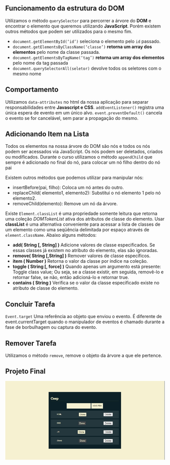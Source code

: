 ## Funcionamento da estrutura do  **DOM**
Utilizamos o método  `querySelector`  para percorrer a árvore do  **DOM**  e encontrar o elemento que queremos utilizando  **JavaScript**. Porém existem outros métodos que podem ser utilizados para o mesmo fim.

-   `document.getElementById(‘id’)`  seleciona o elemento pelo  `id`  passado.
-   `document.getElementsByClassName(‘classe’)`  **retorna um array dos elementos**  pelo nome da classe passada.
-   `document.getElementsByTagName(‘tag’)`  **retorna um array dos elementos**  pelo nome da tag passada
-   `document.querySelectorAll(seletor)`  devolve todos os seletores com o mesmo nome

## Comportamento

Utilizamos `data-attributes` no html da nossa aplicação para separar responsabilidades entre **Javascript e CSS**.
`addEventListener()` registra uma única espera de evento em um único alvo. 
`event.preventDefault()` cancela o evento se for cancelável, sem parar a propagação do mesmo.

## Adicionando Item na Lista

Todos os elementos na nossa árvore do DOM são nós e todos os nós podem ser acessados via JavaScript. Os nós podem ser deletados, criados ou modificados. Durante o curso utilizamos o método  `appendChild`  que sempre é adicionado no final do nó, para colocar um nó filho dentro do nó pai

Existem outros métodos que podemos utilizar para manipular nós:

-   insertBefore(pai, filho): Coloca um nó antes do outro.
-   replaceChild( elemento1, elemento2): Substitui o nó elemento 1 pelo nó elemento2.
-   removeChild(elemento): Remove um nó da árvore.

Existe `Element.classList` é uma propriedade somente leitura que retorna uma coleção *DOMTokenList* ativa dos atributos de classe do elemento.
Usar **classList** é uma alternativa conveniente para acessar a lista de classes de um elemento como uma seqüência delimitada por espaço através de `element.className`. Abaixo alguns métodos: 

 - **add( String [, String] )** Adicione valores de classe especificados. Se essas classes já existem no atributo do elemento, elas são ignoradas.
 - **remove( String [,String] )** Remover valores de classe específicos.
 - **item ( Number )** Retorna o valor da classe por índice na coleção.
 - **toggle ( String [, force] )** Quando apenas um argumento está presente: Toggle class value; Ou seja, se a classe existir, em seguida, removê-lo e retornar false, se não, então adicioná-lo e retornar true.
 - **contains ( String )** Verifica se o valor da classe especificado existe no atributo de classe do elemento.


## Concluir Tarefa

`Event.target` Uma referência ao objeto que enviou o evento. É diferente de event.currentTarget quando o manipulador de eventos é chamado durante a fase de borbulhagem ou captura do evento.

## Remover Tarefa

Utilizamos o método `remove`, remove o objeto da árvore a que ele pertence. 

## Projeto Final

![enter image description here](https://raw.githubusercontent.com/fdolzanes1/bootcamp-js/master/AluraJS/04-JSNaWeb-ManipulandoDOM/todo-do-js.jpg)
